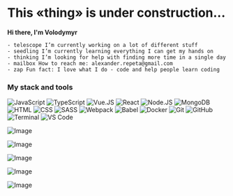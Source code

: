 # This «thing» is under construction...

<strong> Hi there, I'm Volodymyr </strong>

    - telescope I’m currently working on a lot of different stuff
    - seedling I’m currently learning everything I can get my hands on
    - thinking I’m looking for help with finding more time in a single day
    - mailbox How to reach me: alexander.repeta@gmail.com
    - zap Fun fact: I love what I do - code and help people learn coding

### My stack and tools
![JavaScript](https://raw.githubusercontent.com/github/explore/80688e429a7d4ef2fca1e82350fe8e3517d3494d/topics/javascript/javascript.png "JavaScript")
![TypeScript](https://raw.githubusercontent.com/github/explore/80688e429a7d4ef2fca1e82350fe8e3517d3494d/topics/typescript/typescript.png "TypeScript")
![Vue.JS](https://raw.githubusercontent.com/github/explore/80688e429a7d4ef2fca1e82350fe8e3517d3494d/topics/vue/vue.png "Vue.JS")
![React](https://raw.githubusercontent.com/github/explore/80688e429a7d4ef2fca1e82350fe8e3517d3494d/topics/react/react.png "React")
![Node.JS](https://raw.githubusercontent.com/github/explore/80688e429a7d4ef2fca1e82350fe8e3517d3494d/topics/nodejs/nodejs.png "Node.JS")
![MongoDB](https://raw.githubusercontent.com/github/explore/80688e429a7d4ef2fca1e82350fe8e3517d3494d/topics/mongodb/mongodb.png "MongoDB")
![HTML](https://raw.githubusercontent.com/github/explore/80688e429a7d4ef2fca1e82350fe8e3517d3494d/topics/html/html.png "HTML")
![CSS](https://raw.githubusercontent.com/github/explore/80688e429a7d4ef2fca1e82350fe8e3517d3494d/topics/css/css.png "CSS")
![SASS](https://raw.githubusercontent.com/github/explore/80688e429a7d4ef2fca1e82350fe8e3517d3494d/topics/sass/sass.png "SASS")
![Webpack](https://raw.githubusercontent.com/github/explore/80688e429a7d4ef2fca1e82350fe8e3517d3494d/topics/webpack/webpack.png "Webpack")
![Babel](https://raw.githubusercontent.com/github/explore/80688e429a7d4ef2fca1e82350fe8e3517d3494d/topics/babel/babel.png "Babel")
![Docker](https://raw.githubusercontent.com/github/explore/80688e429a7d4ef2fca1e82350fe8e3517d3494d/topics/docker/docker.png "Docker")
![Git](https://raw.githubusercontent.com/github/explore/80688e429a7d4ef2fca1e82350fe8e3517d3494d/topics/git/git.png "Git")
![GitHub](https://raw.githubusercontent.com/github/explore/78df643247d429f6cc873026c0622819ad797942/topics/github/github.png "GitHub")
![Terminal](https://raw.githubusercontent.com/github/explore/80688e429a7d4ef2fca1e82350fe8e3517d3494d/topics/terminal/terminal.png "Terminal")
![VS Code](https://raw.githubusercontent.com/github/explore/80688e429a7d4ef2fca1e82350fe8e3517d3494d/topics/visual-studio-code/visual-studio-code.png "VS Code")

![Image]( "icon")

![Image]( "icon")

![Image]( "icon")

![Image]( "icon")

![Image]( "icon")

